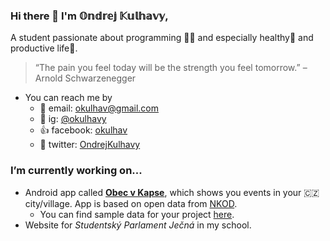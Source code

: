 ### Hi there 👋 I'm 𝕆𝕟𝕕𝕣𝕖𝕛 𝕂𝕦𝕝𝕙𝕒𝕧𝕪,

A student passionate about programming 👩‍💻 and especially healthy💪 and productive life🚀.

>“The pain you feel today will be the strength you feel tomorrow.” – Arnold Schwarzenegger

- You can reach me by
     - 📧 email: okulhav@gmail.com
     - 📸 ig: [@okulhavy](https://www.instagram.com/okulhavy)
     - 👍 facebook: [okulhav](https://www.facebook.com/Okulhav/)
     - 🦜 twitter: [OndrejKulhavy](https://twitter.com/KulhavyOndrej)

### I’m currently working on...
- Android app called [**Obec v Kapse**](https://github.com/OndrejKulhavy/Obec-v-Kapse), which shows you events in your :czech_republic: city/village. App is based on open data from [NKOD](https://data.gov.cz/). 
     - You can find sample data for your project [here](https://github.com/OndrejKulhavy/OvK_OFN_datasets).
- Website for *Studentský Parlament Ječná* in my school.

<!--
**OndrejKulhavy/OndrejKulhavy** is a ✨ _special_ ✨ repository because its `README.md` (this file) appears on your GitHub profile.

Here are some ideas to get you started:

- 🔭 I’m currently working on ...
- 🌱 I’m currently learning ...
- 👯 I’m looking to collaborate on ...
- 🤔 I’m looking for help with ...
- 💬 Ask me about ...
- 📫 How to reach me: ...
- 😄 Pronouns: ...
- ⚡ Fun fact: ...
-->
